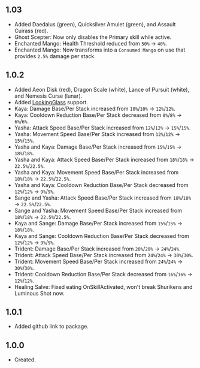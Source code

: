 ## 1.03
- Added Daedalus (green), Quicksilver Amulet (green), and Assault Cuirass (red).
- Ghost Scepter: Now only disables the Primary skill while active.
- Enchanted Mango: Health Threshold reduced from `50%` -> `40%`.
- Enchanted Mango: Now transforms into a `Consumed Mango` on use that provides `2.5%` damage per stack.

## 1.0.2
- Added Aeon Disk (red), Dragon Scale (white), Lance of Pursuit (white), and Nemesis Curse (lunar).
- Added [LookingGlass](https://thunderstore.io/package/DropPod/LookingGlass/) support.
- Kaya: Damage Base/Per Stack increased from `10%`/`10%` -> `12%`/`12%`.
- Kaya: Cooldown Reduction Base/Per Stack decreased from `8%`/`8%` -> `6%`/`6%`.
- Yasha: Attack Speed Base/Per Stack increased from `12%`/`12%` -> `15%`/`15%`.
- Yasha: Movement Speed Base/Per Stack increased from `12%`/`12%` -> `15%`/`15%`.
- Yasha and Kaya: Damage Base/Per Stack increased from `15%`/`15%` -> `18%`/`18%`.
- Yasha and Kaya: Attack Speed Base/Per Stack increased from `18%`/`18%` -> `22.5%`/`22.5%`.
- Yasha and Kaya: Movement Speed Base/Per Stack increased from `18%`/`18%` -> `22.5%`/`22.5%`.
- Yasha and Kaya: Cooldown Reduction Base/Per Stack decreased from `12%`/`12%` -> `9%`/`9%`.
- Sange and Yasha: Attack Speed Base/Per Stack increased from `18%`/`18%` -> `22.5%`/`22.5%`.
- Sange and Yasha: Movement Speed Base/Per Stack increased from `18%`/`18%` -> `22.5%`/`22.5%`.
- Kaya and Sange: Damage Base/Per Stack increased from `15%`/`15%` -> `18%`/`18%`.
- Kaya and Sange: Cooldown Reduction Base/Per Stack decreased from `12%`/`12%` -> `9%`/`9%`.
- Trident: Damage Base/Per Stack increased from `20%`/`20%` -> `24%`/`24%`.
- Trident: Attack Speed Base/Per Stack increased from `24%`/`24%` -> `30%`/`30%`.
- Trident: Movement Speed Base/Per Stack increased from `24%`/`24%` -> `30%`/`30%`.
- Trident: Cooldown Reduction Base/Per Stack decreased from `16%`/`16%` -> `12%`/`12%`.
- Healing Salve: Fixed eating OnSkillActivated, won't break Shurikens and Luminous Shot now.

## 1.0.1
- Added github link to package.

## 1.0.0
- Created.